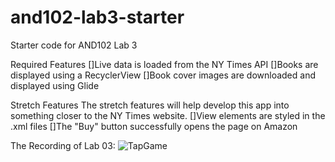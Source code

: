 # and102-lab3-starter
Starter code for AND102 Lab 3

Required Features
  []Live data is loaded from the NY Times API
  []Books are displayed using a RecyclerView
  []Book cover images are downloaded and displayed using Glide

Stretch Features
The stretch features will help develop this app into something closer to the NY Times website.
  []View elements are styled in the .xml files
  []The "Buy" button successfully opens the page on Amazon

The Recording of Lab 03:
<img src="https://i.ibb.co/k6qFXvg/TapGame.gif" alt="TapGame" border="0">
